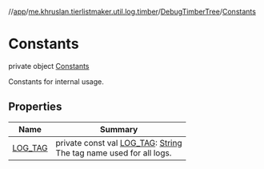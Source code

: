 //[app](../../../../index.md)/[me.khruslan.tierlistmaker.util.log.timber](../../index.md)/[DebugTimberTree](../index.md)/[Constants](index.md)

# Constants

private object [Constants](index.md)

Constants for internal usage.

## Properties

| Name | Summary |
|---|---|
| [LOG_TAG](-l-o-g_-t-a-g.md) | private const val [LOG_TAG](-l-o-g_-t-a-g.md): [String](https://kotlinlang.org/api/latest/jvm/stdlib/kotlin/-string/index.html)<br>The tag name used for all logs. |
